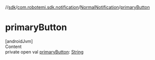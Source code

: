 //[sdk](../../../index.md)/[com.robotemi.sdk.notification](../index.md)/[NormalNotification](index.md)/[primaryButton](primary-button.md)



# primaryButton  
[androidJvm]  
Content  
private open val [primaryButton](primary-button.md): [String](https://developer.android.com/reference/kotlin/java/lang/String.html)  



